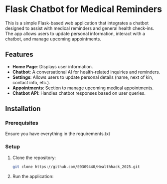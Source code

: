 # Flask Chatbot for Medical Reminders

This is a simple Flask-based web application that integrates a chatbot designed to assist with medical reminders and general health check-ins. The app allows users to update personal information, interact with a chatbot, and manage upcoming appointments.

## Features
- **Home Page**: Displays user information.
- **Chatbot**: A conversational AI for health-related inquiries and reminders.
- **Settings**: Allows users to update personal details (name, next of kin, contact info, etc.).
- **Appointments**: Section to manage upcoming medical appointments.
- **Chatbot API**: Handles chatbot responses based on user queries.

## Installation
### Prerequisites
Ensure you have everything in the requirements.txt

### Setup
1. Clone the repository:
   ```sh
   git clone https://github.com/E0309440/Healthhack_2025.git

2. Run the application:
   ```python app.py
   

